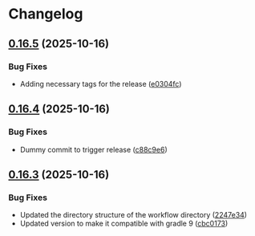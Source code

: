 # Changelog

## [0.16.5](https://github.com/rio-cloud/license-gradle-plugin/compare/v0.16.4...v0.16.5) (2025-10-16)


### Bug Fixes

* Adding necessary tags for the release ([e0304fc](https://github.com/rio-cloud/license-gradle-plugin/commit/e0304fcb146a87bdca89709bd3b1656b6e4280b1))

## [0.16.4](https://github.com/rio-cloud/license-gradle-plugin/compare/v0.16.3...v0.16.4) (2025-10-16)


### Bug Fixes

* Dummy commit to trigger release ([c88c9e6](https://github.com/rio-cloud/license-gradle-plugin/commit/c88c9e6941cdb99f7d5703df08b10f343110ec1c))

## [0.16.3](https://github.com/rio-cloud/license-gradle-plugin/compare/v0.16.2...v0.16.3) (2025-10-16)


### Bug Fixes

* Updated the directory structure of the workflow directory ([2247e34](https://github.com/rio-cloud/license-gradle-plugin/commit/2247e34347c46a68956d959e366b6dd825466962))
* Updated version to make it compatible with gradle 9 ([cbc0173](https://github.com/rio-cloud/license-gradle-plugin/commit/cbc0173890252eb01cb3540088f5e815b652dd25))
